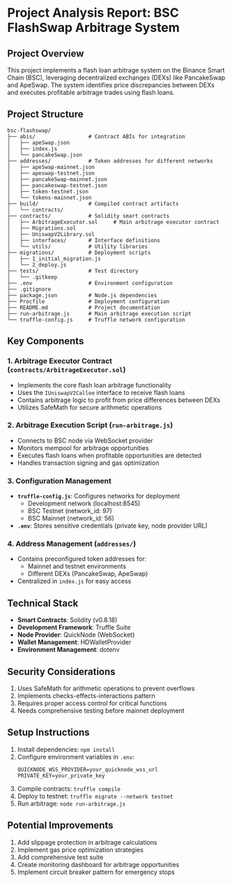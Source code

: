 # Project Analysis Report: BSC FlashSwap Arbitrage System

## Project Overview
This project implements a flash loan arbitrage system on the Binance Smart Chain (BSC), leveraging decentralized exchanges (DEXs) like PancakeSwap and ApeSwap. The system identifies price discrepancies between DEXs and executes profitable arbitrage trades using flash loans.

## Project Structure
```
bsc-flashswap/
├── abis/                 # Contract ABIs for integration
│   ├── apeSwap.json
│   ├── index.js
│   └── pancakeSwap.json
├── addresses/            # Token addresses for different networks
│   ├── apeSwap-mainnet.json
│   ├── apeswap-testnet.json
│   ├── pancakeSwap-mainnet.json
│   ├── pancakeswap-testnet.json
│   ├── token-testnet.json
│   └── tokens-mainnet.json
├── build/                # Compiled contract artifacts
│   └── contracts/
├── contracts/            # Solidity smart contracts
│   ├── ArbitrageExecutor.sol     # Main arbitrage executor contract
│   ├── Migrations.sol
│   ├── UniswapV2Library.sol
│   ├── interfaces/       # Interface definitions
│   └── utils/            # Utility libraries
├── migrations/           # Deployment scripts
│   ├── 1_initial_migration.js
│   └── 2_deploy.js
├── tests/                # Test directory
│   └── .gitkeep
├── .env                  # Environment configuration
├── .gitignore
├── package.json          # Node.js dependencies
├── Procfile              # Deployment configuration
├── README.md             # Project documentation
├── run-arbitrage.js      # Main arbitrage execution script
└── truffle-config.js     # Truffle network configuration
```

## Key Components

### 1. Arbitrage Executor Contract (`contracts/ArbitrageExecutor.sol`)
- Implements the core flash loan arbitrage functionality
- Uses the `IUniswapV2Callee` interface to receive flash loans
- Contains arbitrage logic to profit from price differences between DEXs
- Utilizes SafeMath for secure arithmetic operations

### 2. Arbitrage Execution Script (`run-arbitrage.js`)
- Connects to BSC node via WebSocket provider
- Monitors mempool for arbitrage opportunities
- Executes flash loans when profitable opportunities are detected
- Handles transaction signing and gas optimization

### 3. Configuration Management
- **`truffle-config.js`**: Configures networks for deployment
  - Development network (localhost:8545)
  - BSC Testnet (network_id: 97)
  - BSC Mainnet (network_id: 56)
- **`.env`**: Stores sensitive credentials (private key, node provider URL)

### 4. Address Management (`addresses/`)
- Contains preconfigured token addresses for:
  - Mainnet and testnet environments
  - Different DEXs (PancakeSwap, ApeSwap)
- Centralized in `index.js` for easy access

## Technical Stack
- **Smart Contracts**: Solidity (v0.8.18)
- **Development Framework**: Truffle Suite
- **Node Provider**: QuickNode (WebSocket)
- **Wallet Management**: HDWalletProvider
- **Environment Management**: dotenv

## Security Considerations
1. Uses SafeMath for arithmetic operations to prevent overflows
2. Implements checks-effects-interactions pattern
3. Requires proper access control for critical functions
4. Needs comprehensive testing before mainnet deployment

## Setup Instructions
1. Install dependencies: `npm install`
2. Configure environment variables in `.env`:
   ```env
   QUICKNODE_WSS_PROVIDER=your_quicknode_wss_url
   PRIVATE_KEY=your_private_key
   ```
3. Compile contracts: `truffle compile`
4. Deploy to testnet: `truffle migrate --network testnet`
5. Run arbitrage: `node run-arbitrage.js`

## Potential Improvements
1. Add slippage protection in arbitrage calculations
2. Implement gas price optimization strategies
3. Add comprehensive test suite
4. Create monitoring dashboard for arbitrage opportunities
5. Implement circuit breaker pattern for emergency stops
